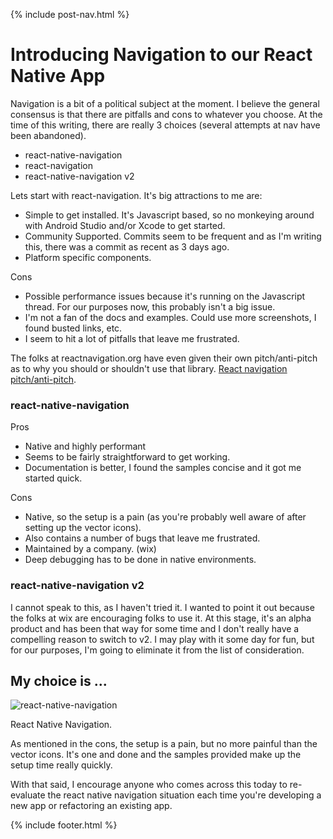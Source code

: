 {% include post-nav.html %}

# Introducing Navigation to our React Native App

Navigation is a bit of a political subject at the moment. I believe the general consensus is that there are pitfalls and cons to whatever you choose. At the time of this writing, there are really 3 choices (several attempts at nav have been abandoned).

* react-native-navigation
* react-navigation
* react-native-navigation v2

Lets start with react-navigation. It's big attractions to me are:

* Simple to get installed. It's Javascript based, so no monkeying around with Android Studio and/or Xcode to get started.
* Community Supported. Commits seem to be frequent and as I'm writing this, there was a commit as recent as 3 days ago.
* Platform specific components.

Cons

* Possible performance issues because it's running on the Javascript thread. For our purposes now, this probably isn't a big issue.
* I'm not a fan of the docs and examples. Could use more screenshots, I found busted links, etc.
* I seem to hit a lot of pitfalls that leave me frustrated.

The folks at reactnavigation.org have even given their own pitch/anti-pitch as to why you should or shouldn't use that library. <a href="https://reactnavigation.org/docs/pitch.html" target="_blank">React navigation pitch/anti-pitch</a>.

### react-native-navigation

Pros

* Native and highly performant
* Seems to be fairly straightforward to get working.
* Documentation is better, I found the samples concise and it got me started quick.

Cons

* Native, so the setup is a pain (as you're probably well aware of after setting up the vector icons).
* Also contains a number of bugs that leave me frustrated.
* Maintained by a company. (wix)
* Deep debugging has to be done in native environments.

### react-native-navigation v2

I cannot speak to this, as I haven't tried it. I wanted to point it out because the folks at wix are encouraging folks to use it. At this stage, it's an alpha product and has been that way for some time and I don't really have a compelling reason to switch to v2. I may play with it some day for fun, but for our purposes, I'm going to eliminate it from the list of consideration.

## My choice is ...

![react-native-navigation](https://cdn-images-1.medium.com/max/1600/1*lPYG2cGAo7Qet0nd6_szPA.png)

React Native Navigation.

As mentioned in the cons, the setup is a pain, but no more painful than the vector icons. It's one and done and the samples provided make up the setup time really quickly.

With that said, I encourage anyone who comes across this today to re-evaluate the react native navigation situation each time you're developing a new app or refactoring an existing app.

{% include footer.html %}
